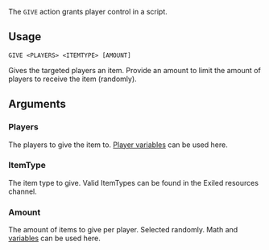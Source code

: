 The `GIVE` action grants player control in a script.

## Usage
```
GIVE <PLAYERS> <ITEMTYPE> [AMOUNT]
```
Gives the targeted players an item. Provide an amount to limit the amount of players to receive the item (randomly).

## Arguments
### Players
The players to give the item to. [Player variables](https://github.com/Thundermaker300/ScriptedEvents/wiki/Variables#player-variables) can be used here.

### ItemType
The item type to give. Valid ItemTypes can be found in the Exiled resources channel.

### Amount
The amount of items to give per player. Selected randomly. Math and [variables](https://github.com/Thundermaker300/ScriptedEvents/wiki/Variables) can be used here.